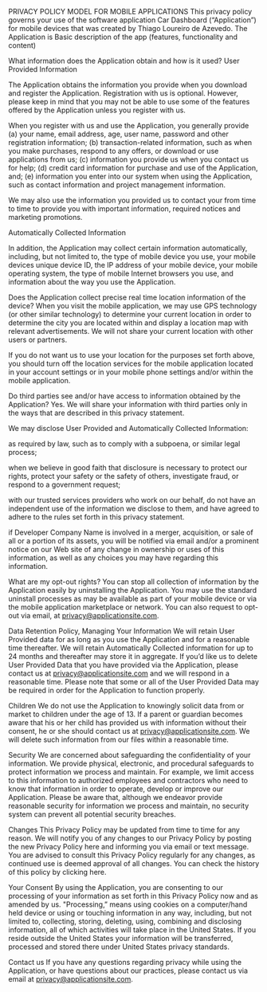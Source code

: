 PRIVACY POLICY MODEL FOR MOBILE APPLICATIONS
This privacy policy governs your use of the software application Car Dashboard (“Application”) for mobile devices that was created by Thiago Loureiro de Azevedo. The Application is Basic description of the app (features, functionality and content) 

 
What information does the Application obtain and how is it used?
User Provided Information 

The Application obtains the information you provide when you download and register the Application. Registration with us is optional. However, please keep in mind that you may not be able to use some of the features offered by the Application unless you register with us.

 

When you register with us and use the Application, you generally provide (a) your name, email address, age, user name, password and other registration information; (b) transaction-related information, such as when you make purchases, respond to any offers, or download or use applications from us; (c) information you provide us when you contact us for help; (d) credit card information for purchase and use of the Application, and; (e) information you enter into our system when using the Application, such as contact information and project management information.

We may also use the information you provided us to contact your from time to time to provide you with important information, required notices and marketing promotions.

Automatically Collected Information 

 

In addition, the Application may collect certain information automatically, including, but not limited to, the type of mobile device you use, your mobile devices unique device ID, the IP address of your mobile device, your mobile operating system, the type of mobile Internet browsers you use, and information about the way you use the Application. 

 
Does the Application collect precise real time location information of the device?
When you visit the mobile application, we may use GPS technology (or other similar technology) to determine your current location in order to determine the city you are located within and display a location map with relevant advertisements. We will not share your current location with other users or partners.

If you do not want us to use your location for the purposes set forth above, you should turn off the location services for the mobile application located in your account settings or in your mobile phone settings and/or within the mobile application. 

 

Do third parties see and/or have access to information obtained by the Application?
Yes. We will share your information with third parties only in the ways that are described in this privacy statement.

We may disclose User Provided and Automatically Collected Information:

as required by law, such as to comply with a subpoena, or similar legal process;

when we believe in good faith that disclosure is necessary to protect our rights, protect your safety or the safety of others, investigate fraud, or respond to a government request;

with our trusted services providers who work on our behalf, do not have an independent use of the information we disclose to them, and have agreed to adhere to the rules set forth in this privacy statement.

if Developer Company Name is involved in a merger, acquisition, or sale of all or a portion of its assets, you will be notified via email and/or a prominent notice on our Web site of any change in ownership or uses of this information, as well as any choices you may have regarding this information.

 

What are my opt-out rights?
You can stop all collection of information by the Application easily by uninstalling the Application. You may use the standard uninstall processes as may be available as part of your mobile device or via the mobile application marketplace or network. You can also request to opt-out via email, at privacy@applicationsite.com.

 

Data Retention Policy, Managing Your Information
We will retain User Provided data for as long as you use the Application and for a reasonable time thereafter. We will retain Automatically Collected information for up to 24 months and thereafter may store it in aggregate. If you’d like us to delete User Provided Data that you have provided via the Application, please contact us at privacy@applicationsite.com and we will respond in a reasonable time. Please note that some or all of the User Provided Data may be required in order for the Application to function properly.

 

Children
We do not use the Application to knowingly solicit data from or market to children under the age of 13. If a parent or guardian becomes aware that his or her child has provided us with information without their consent, he or she should contact us at privacy@applicationsite.com. We will delete such information from our files within a reasonable time.

 
Security
We are concerned about safeguarding the confidentiality of your information. We provide physical, electronic, and procedural safeguards to protect information we process and maintain. For example, we limit access to this information to authorized employees and contractors who need to know that information in order to operate, develop or improve our Application. Please be aware that, although we endeavor provide reasonable security for information we process and maintain, no security system can prevent all potential security breaches.

 

Changes
This Privacy Policy may be updated from time to time for any reason. We will notify you of any changes to our Privacy Policy by posting the new Privacy Policy here and informing you via email or text message. You are advised to consult this Privacy Policy regularly for any changes, as continued use is deemed approval of all changes. You can check the history of this policy by clicking here.

 

Your Consent
By using the Application, you are consenting to our processing of your information as set forth in this Privacy Policy now and as amended by us. "Processing,” means using cookies on a computer/hand held device or using or touching information in any way, including, but not limited to, collecting, storing, deleting, using, combining and disclosing information, all of which activities will take place in the United States. If you reside outside the United States your information will be transferred, processed and stored there under United States privacy standards. 

 

Contact us
If you have any questions regarding privacy while using the Application, or have questions about our practices, please contact us via email at privacy@applicationsite.com.
